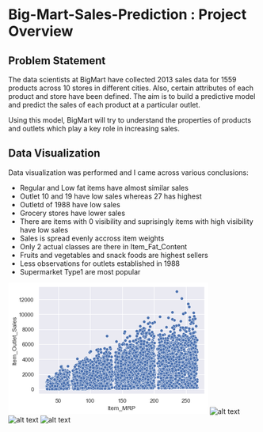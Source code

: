 # Big-Mart-Sales-Prediction : Project Overview

## Problem Statement
The data scientists at BigMart have collected 2013 sales data for 1559 products across 10 stores in different cities. Also, certain attributes of each product and store have been defined. The aim is to build a predictive model and predict the sales of each product at a particular outlet.

Using this model, BigMart will try to understand the properties of products and outlets which play a key role in increasing sales.

## Data Visualization
Data visualization was performed and I came across various conclusions:
* 	Regular and Low fat items have almost similar sales
* 	Outlet 10 and 19 have low sales whereas 27 has highest
* 	Outletd of 1988 have low sales
* 	Grocery stores have lower sales
*	There are items with 0 visibility and suprisingly items with high visibility have low sales
*	Sales is spread evenly accross item weights
*	Only 2 actual classes are there in Item_Fat_Content
* 	Fruits and vegetables and snack foods are highest sellers
*	Less observations for outlets established in 1988
* 	Supermarket Type1 are most popular

![alt text](https://github.com/Aditk23/Big-Mart-Sales-Prediction/blob/main/MRP.png "Scatter Plot for Item_MRP vs Item_Sales")
![alt text](https://github.com/Aditk23/DS_salary_prediction/blob/main/fat_content.png "VioinPlot for fat content in different items")
![alt text](https://github.com/Aditk23/DS_salary_prediction/blob/main/item_type.png "Sales of different type of items")
![alt text](https://github.com/Aditk23/DS_salary_prediction/blob/main/outlet_type.png "Sales on different outlets")